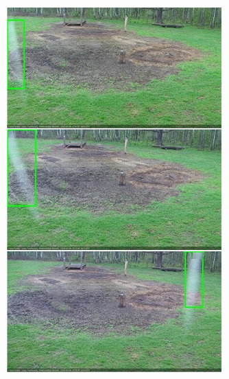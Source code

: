 ![20200506-123414-130418](in2/20200506/20200506-123414-130418_0_.jpg)
![20200506-150505-153509](in2/20200506/20200506-150505-153509_0_.jpg)
![20200506-153515-160519](in2/20200506/20200506-153515-160519_0_.jpg)
